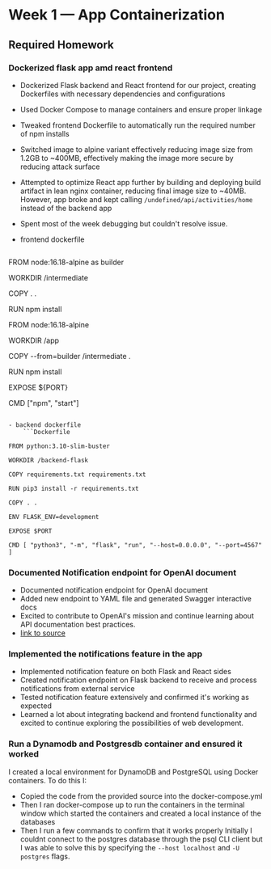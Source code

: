 # Week 1 — App Containerization

## Required Homework

### Dockerized flask app amd react frontend

-  Dockerized Flask backend and React frontend for our project, creating Dockerfiles with necessary dependencies and configurations
-  Used Docker Compose to manage containers and ensure proper linkage
-  Tweaked frontend Dockerfile to automatically run the required number of npm installs 
-  Switched image to alpine variant effectively reducing image size from 1.2GB to ~400MB, effectively making the image more secure by reducing attack surface
- Attempted to optimize React app further by building and deploying build artifact in lean nginx container, reducing final image size to ~40MB. However, app broke and kept calling `/undefined/api/activities/home` instead of the backend app
- Spent most of the week debugging but couldn't resolve issue.

- frontend dockerfile
	```Dockerfile
FROM node:16.18-alpine as builder

WORKDIR /intermediate

COPY . .

RUN npm install

FROM node:16.18-alpine

WORKDIR /app

COPY --from=builder /intermediate .

RUN npm install

EXPOSE ${PORT}

CMD ["npm", "start"]
```

- backend dockerfile
	```Dockerfile

FROM python:3.10-slim-buster

WORKDIR /backend-flask

COPY requirements.txt requirements.txt

RUN pip3 install -r requirements.txt

COPY . .

ENV FLASK_ENV=development

EXPOSE $PORT

CMD [ "python3", "-m", "flask", "run", "--host=0.0.0.0", "--port=4567" ]

```


### Documented Notification endpoint for OpenAI document

-   Documented notification endpoint for OpenAI document
-   Added new endpoint to YAML file and generated Swagger interactive docs
-   Excited to contribute to OpenAI's mission and continue learning about API documentation best practices.
- [link to source](https://github.com/bxffour/aws-bootcamp-cruddur-2023/blob/main/backend-flask/openapi-3.0.yml)

### Implemented the notifications feature in the app

- Implemented notification feature on both Flask and React sides
- Created notification endpoint on Flask backend to receive and process notifications from external service
- Tested notification feature extensively and confirmed it's working as expected
- Learned a lot about integrating backend and frontend functionality and excited to continue exploring the possibilities of web development.

### Run a Dynamodb and Postgresdb container and ensured it worked

I created a local environment for DynamoDB and PostgreSQL using Docker containers. To do this I:
- Copied the code from the provided source into the docker-compose.yml
- Then I ran docker-compose up to run the containers in the terminal window which started the containers and created a local instance of the databases
- Then I run a few commands to confirm that it works properly
Initially I couldnt connect to the postgres database through the psql CLI client but I was able to solve this by specifying the `--host localhost` and `-U postgres` flags.

